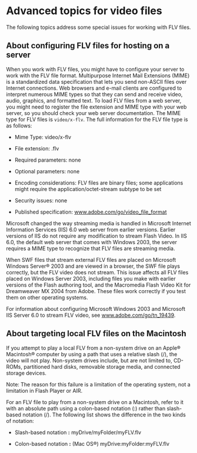 # Advanced topics for video files

The following topics address some special issues for working with FLV files.

## About configuring FLV files for hosting on a server

When you work with FLV files, you might have to configure your server to work
with the FLV file format. Multipurpose Internet Mail Extensions (MIME) is a
standardized data specification that lets you send non-ASCII files over Internet
connections. Web browsers and e-mail clients are configured to interpret
numerous MIME types so that they can send and receive video, audio, graphics,
and formatted text. To load FLV files from a web server, you might need to
register the file extension and MIME type with your web server, so you should
check your web server documentation. The MIME type for FLV files is
`video/x-flv`. The full information for the FLV file type is as follows:

- Mime Type: video/x-flv

- File extension: .flv

- Required parameters: none

- Optional parameters: none

- Encoding considerations: FLV files are binary files; some applications might
  require the application/octet-stream subtype to be set

- Security issues: none

- Published specification: <a href="http://www.adobe.com/go/video_file_format"
  target="_self">www.adobe.com/go/video_file_format</a>

Microsoft changed the way streaming media is handled in Microsoft Internet
Information Services (IIS) 6.0 web server from earlier versions. Earlier
versions of IIS do not require any modification to stream Flash Video. In IIS
6.0, the default web server that comes with Windows 2003, the server requires a
MIME type to recognize that FLV files are streaming media.

When SWF files that stream external FLV files are placed on Microsoft Windows
Server® 2003 and are viewed in a browser, the SWF file plays correctly, but the
FLV video does not stream. This issue affects all FLV files placed on Windows
Server 2003, including files you make with earlier versions of the Flash
authoring tool, and the Macromedia Flash Video Kit for Dreamweaver MX 2004 from
Adobe. These files work correctly if you test them on other operating systems.

For information about configuring Microsoft Windows 2003 and Microsoft IIS
Server 6.0 to stream FLV video, see <a href="http://www.adobe.com/go/tn_19439"
target="_self">www.adobe.com/go/tn_19439</a>.

## About targeting local FLV files on the Macintosh

If you attempt to play a local FLV from a non-system drive on an Apple®
Macintosh® computer by using a path that uses a relative slash (/), the video
will not play. Non-system drives include, but are not limited to, CD-ROMs,
partitioned hard disks, removable storage media, and connected storage devices.

Note: The reason for this failure is a limitation of the operating system, not a
limitation in Flash Player or AIR.

For an FLV file to play from a non-system drive on a Macintosh, refer to it with
an absolute path using a colon-based notation (:) rather than slash-based
notation (/). The following list shows the difference in the two kinds of
notation:

- Slash-based notation **:** myDrive/myFolder/myFLV.flv

- Colon-based notation **:** (Mac OS®) myDrive:myFolder:myFLV.flv
